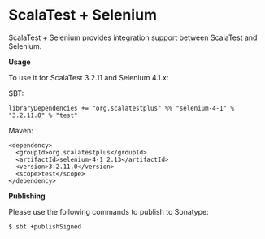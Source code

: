 # ScalaTest + Selenium
ScalaTest + Selenium provides integration support between ScalaTest and Selenium.

**Usage**

To use it for ScalaTest 3.2.11 and Selenium 4.1.x: 

SBT: 

```
libraryDependencies += "org.scalatestplus" %% "selenium-4-1" % "3.2.11.0" % "test"
```

Maven: 

```
<dependency>
  <groupId>org.scalatestplus</groupId>
  <artifactId>selenium-4-1_2.13</artifactId>
  <version>3.2.11.0</version>
  <scope>test</scope>
</dependency>
```

**Publishing**

Please use the following commands to publish to Sonatype: 

```
$ sbt +publishSigned
```
